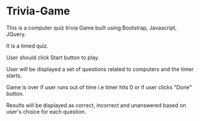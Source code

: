 # Trivia-Game

This is a computer quiz trivia Game built using Bootstrap, Javascript, JQuery.

It is a timed quiz.

User should click Start button to play.

User will be displayed a set of questions related to computers and the timer starts.

Game is over if user runs out of time i.e timer hits 0 or if user clicks "Done" button.

Results will be displayed as correct, incorrect and unanswered based on user's choice for each question.

